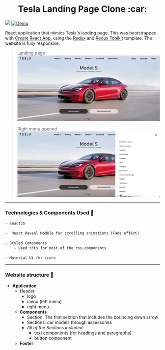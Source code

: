 
<h1 align="center">Tesla Landing Page Clone :car: </h1>

![](https://img.shields.io/github/languages/top/nanifour/tesla-clone?style=for-the-badge)        [![Demo](https://img.shields.io/badge/Demo-informational?style=for-the-badge&logo=github)](https://nanifour.github.io/tesla-clone/)


React application that mimics Tesla's landing page. This was bootstrapped with [Create React App](https://github.com/facebook/create-react-app), using the [Redux](https://redux.js.org/) and [Redux Toolkit](https://redux-toolkit.js.org/) template. The website is fully responsive.

>Landing page
![ScreenShot](src/assets/images/tesla-home.png)

>Right menu opened
![ScreenShot](src/assets/images/right-menu.png)

---
### Technologies & Components Used :toolbox:

    - ReactJS

    -  React Reveal Module for scrolling animations (Fade effect)
 
    - Styled Components 
        - Used this for most of the css components

    - Material Ui for icons
        

---

### Website structure :construction_worker:

 - **Application**
    - Header
        - logo
        - menu (left menu)
        - right menu
    - **Components**
        - Section: The first section that includes the bouncing down arrow
        - Sections: car models through assessories 
        - *All of the Sections included:*
            - text components (for headings and paragraphs)
            - button component 
    - **Footer** 



